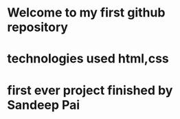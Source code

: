 # Welcome to my first github repository 
# technologies used html,css
# first ever project finished by Sandeep Pai 
